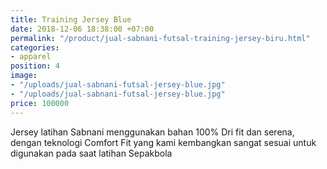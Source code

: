 ```yaml
---
title: Training Jersey Blue
date: 2018-12-06 18:38:00 +07:00
permalink: "/product/jual-sabnani-futsal-training-jersey-biru.html"
categories:
- apparel
position: 4
image:
- "/uploads/jual-sabnani-futsal-jersey-blue.jpg"
- "/uploads/jual-sabnani-futsal-jersey-blue.jpg"
price: 100000
---
```


Jersey latihan Sabnani menggunakan bahan 100% Dri fit dan serena, dengan teknologi Comfort Fit yang kami kembangkan sangat sesuai untuk digunakan pada saat latihan Sepakbola